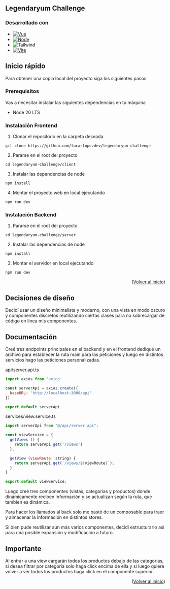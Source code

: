 <a name="readme-top"></a>

## Legendaryum Challenge

### Desarrollado con

* [![Vue][Vue.js]][Vue-url]
* [![Node][Node]][Node-url]
* [![Tailwind][Tailwind]][Tailwind-url]
* [![Vite][Vite]][Vite-url]

## Inicio rápido

Para obtener una copia local del proyecto siga los siguientes pasos

### Prerequisitos

Vas a necesitar instalar las siguientes dependencias en tu máquina
*  Node 20 LTS

### Instalación Frontend

1. Clonar el repositorio en la carpeta deseada
```
git clone https://github.com/lucaslopezdev/legendaryum-challenge
```

2. Pararse en el root del proyecto
```
cd legendaryum-challenge/client
```

3. Instalar las dependencias de node
```
npm install
```

4. Montar el proyecto web en local ejecutando
```
npm run dev
```

### Instalación Backend

1. Pararse en el root del proyecto
```
cd legendaryum-challenge/server
```

2. Instalar las dependencias de node
```
npm install
```

3. Montar el servidor en local ejecutando
```
npm run dev
```

<p align="right">(<a href="#readme-top">Volver al inicio</a>)</p>

## Decisiones de diseño

Decidí usar un diseño minimalista y moderno, con una vista en modo oscuro y componentes discretos reutilizando ciertas clases para no sobrecargar de código en linea mis componentes.

## Documentación

Creé tres endpoints principales en el backend y en el frontend dediqué un archivo para establecer la ruta main para las peticiones y luego en distintos servicios hago las peticiones personalizadas.

api/server.api.ts
```javascript
import axios from 'axios'

const serverApi = axios.create({
  baseURL: 'http://localhost:3000/api'
})

export default serverApi
```
services/view.service.ts
```javascript
import serverApi from "@/api/server.api";

const viewService = {
  getViews () {
    return serverApi.get('/views')
  },

  getView (viewRoute: string) {
    return serverApi.get(`/views/${viewRoute}`);
  }
}

export default viewService;
```
Luego creé tres componentes (vistas, categorias y productos) donde dinámicamente reciben información y se actualizan según la ruta, que tambien es dinámica.

Para hacer los llamados al back solo me bastó de un composable para traer y almacenar la información en distintos stores.

Si bien pude reutilizar aún más varios componentes, decidí estructurarlo asi para una posible expansión y modificación a futuro.

## Importante

Al entrar a una view cargarán todos los productos debajo de las categorias, si desea filtrar por categoría solo haga click encima de ella y si luego quiere volver a ver todos los productos haga click en el componente superior.

<p align="right">(<a href="#readme-top">Volver al inicio</a>)</p>

[Vue.js]: https://img.shields.io/badge/Vue-3-42b883?style=for-the-badge&logo=vuedotjs&logoColor=4FC08D
[Vue-url]: https://vuejs.org/
[Node]: https://img.shields.io/badge/Node-20-026e00?style=for-the-badge&logo=nodedotjs&logoColor=026e00
[Node-url]: https://nodejs.org/en
[Tailwind]: https://img.shields.io/badge/Tailwind-3-1976d2?style=for-the-badge&logo=tailwindcss
[Tailwind-url]: https://tailwindcss.com/
[Vite]: https://img.shields.io/badge/Vite-yellow?style=for-the-badge&logo=vite
[Vite-url]: https://vitejs.dev/